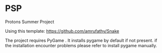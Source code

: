 # PSP
Protons Summer Project

Using this template:
    https://github.com/amrufathy/Snake

The project requires PyGame .
    It installs pygame by default if not present.
    if the installation encounter problems please refer to install pygame manually.
